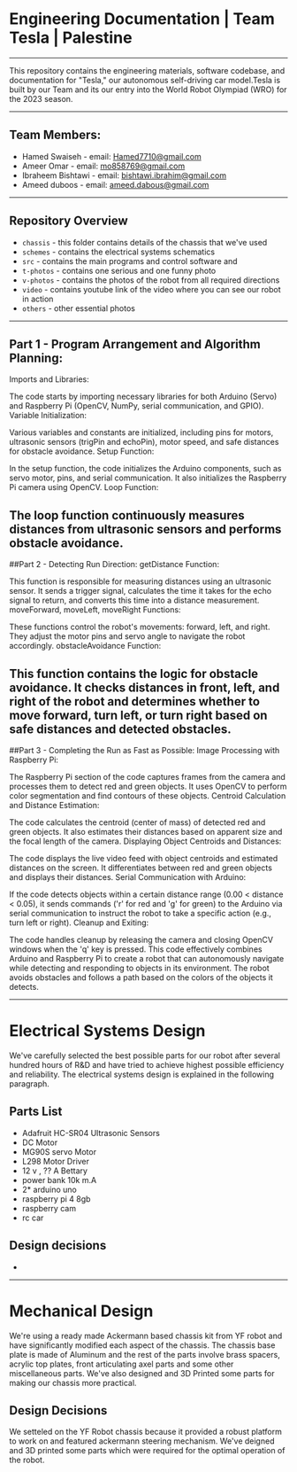 # Engineering Documentation | Team Tesla | Palestine
----

This repository contains the engineering materials, software codebase, and documentation for "Tesla," our autonomous self-driving car model.Tesla is built by our Team  and its our entry into the World Robot Olympiad (WRO) for the 2023 season.

----

## Team Members:

- Hamed Swaiseh - email: <Hamed7710@gmail.com>
- Ameer Omar - email: <mo858769@gmail.com>
- Ibraheem Bishtawi - email: <bishtawi.ibrahim@gmail.com>
- Ameed duboos - email: <ameed.dabous@gmail.com>

----

## Repository Overview


+ `chassis` - this folder contains details of the chassis that we've used
+ `schemes` - contains the electrical systems schematics 
+ `src` - contains the main programs and control software and 
+ `t-photos` - contains one serious and one funny photo
+ `v-photos` - contains the photos of the robot from all required directions
+ `video` - contains youtube link of the video where you can see our robot in action
+ `others` - other essential photos

----
## Part 1 - Program Arrangement and Algorithm Planning:
Imports and Libraries:

The code starts by importing necessary libraries for both Arduino (Servo) and Raspberry Pi (OpenCV, NumPy, serial communication, and GPIO).
Variable Initialization:

Various variables and constants are initialized, including pins for motors, ultrasonic sensors (trigPin and echoPin), motor speed, and safe distances for obstacle avoidance.
Setup Function:

In the setup function, the code initializes the Arduino components, such as servo motor, pins, and serial communication. It also initializes the Raspberry Pi camera using OpenCV.
Loop Function:

The loop function continuously measures distances from ultrasonic sensors and performs obstacle avoidance.
----
##Part 2 - Detecting Run Direction:
getDistance Function:

This function is responsible for measuring distances using an ultrasonic sensor. It sends a trigger signal, calculates the time it takes for the echo signal to return, and converts this time into a distance measurement.
moveForward, moveLeft, moveRight Functions:

These functions control the robot's movements: forward, left, and right. They adjust the motor pins and servo angle to navigate the robot accordingly.
obstacleAvoidance Function:

This function contains the logic for obstacle avoidance. It checks distances in front, left, and right of the robot and determines whether to move forward, turn left, or turn right based on safe distances and detected obstacles.
----
##Part 3 - Completing the Run as Fast as Possible:
Image Processing with Raspberry Pi:

The Raspberry Pi section of the code captures frames from the camera and processes them to detect red and green objects. It uses OpenCV to perform color segmentation and find contours of these objects.
Centroid Calculation and Distance Estimation:

The code calculates the centroid (center of mass) of detected red and green objects. It also estimates their distances based on apparent size and the focal length of the camera.
Displaying Object Centroids and Distances:

The code displays the live video feed with object centroids and estimated distances on the screen. It differentiates between red and green objects and displays their distances.
Serial Communication with Arduino:

If the code detects objects within a certain distance range (0.00 < distance < 0.05), it sends commands ('r' for red and 'g' for green) to the Arduino via serial communication to instruct the robot to take a specific action (e.g., turn left or right).
Cleanup and Exiting:

The code handles cleanup by releasing the camera and closing OpenCV windows when the 'q' key is pressed.
This code effectively combines Arduino and Raspberry Pi to create a robot that can autonomously navigate while detecting and responding to objects in its environment. The robot avoids obstacles and follows a path based on the colors of the objects it detects.







----



# Electrical Systems Design

We've carefully selected the best possible parts for our robot after several hundred hours of R&D and have tried to achieve highest possible efficiency and reliability. The electrical systems design is explained in the following paragraph.

## Parts List

+ Adafruit HC-SR04 Ultrasonic Sensors
+ DC Motor
+ MG90S servo Motor
+ L298 Motor Driver
+ 12 v , ?? A Bettary
+ power bank 10k m.A
+ 2* arduino uno
+ raspberry pi 4 8gb
+ raspberry cam
+ rc car

## Design decisions

+  



----


# Mechanical Design

We're using a ready made Ackermann based chassis kit from YF robot and have significantly modified each aspect of the chassis. The chassis base plate is made of Aluminum and the rest of the parts involve brass spacers, acrylic top plates, front articulating axel parts and some other miscellaneous parts. We've also designed and 3D Printed some parts for making our chassis more practical.

## Design Decisions
We setteled on the YF Robot chassis because it provided a robust platform to work on and featured ackermann steering mechanism. We've deigned and 3D printed some parts which were required for the optimal operation of the robot. 


